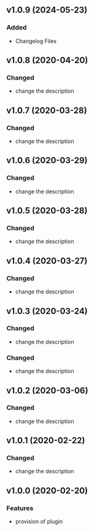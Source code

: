 ## v1.0.9 (2024-05-23)

### Added

- Changelog Files

## v1.0.8 (2020-04-20)

### Changed

- change the description

## v1.0.7 (2020-03-28)

### Changed

- change the description

## v1.0.6 (2020-03-29)

### Changed

- change the description

## v1.0.5 (2020-03-28)

### Changed

- change the description

## v1.0.4 (2020-03-27)

### Changed

- change the description

## v1.0.3 (2020-03-24)

### Changed

- change the description

### Changed

- change the description

## v1.0.2 (2020-03-06)

### Changed

- change the description

## v1.0.1 (2020-02-22)

### Changed
- change the description
  
## v1.0.0 (2020-02-20)

### Features
- provision of plugin
